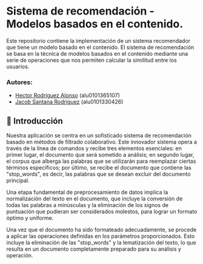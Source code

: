 # Sistema de recomendación - Modelos basados en el contenido.
Este repositorio contiene la implementación de un sistema recomendador que tiene un modelo basado en el contenido. El sistema de recomendación se basa en la técnica de modelos basados en el contenido mediante una serie de operaciones que nos permiten calcular la similitud entre los usuarios.    

### Autores:
* [Hector Rodríguez Alonso](https://github.com/alu0101365107) (alu0101365107)
* [Jacob Santana Rodríguez](https://github.com/Jacobsrguez) (alu0101330426)
  
## 📌 Introducción
Nuestra aplicación se centra en un sofisticado sistema de recomendación basado en métodos de filtrado colaborativo. Este innovador sistema opera a través de la línea de comandos y recibe tres elementos esenciales: en primer lugar, el documento que será sometido a análisis; en segundo lugar, el corpus que alberga las palabras que se utilizarán para reemplazar ciertas términos específicos; por último, se recibe el documento que contiene las "stop_words", es decir, las palabras que se desean excluir del documento principal.

Una etapa fundamental de preprocesamiento de datos implica la normalización del texto en el documento, que incluye la conversión de todas las palabras a minúsculas y la eliminación de los signos de puntuación que pudieran ser considerados molestos, para lograr un formato óptimo y uniforme.

Una vez que el documento ha sido formateado adecuadamente, se procede a aplicar las operaciones definidas en los parámetros proporcionados. Esto incluye la eliminación de las "stop_words" y la lematización del texto, lo que resulta en un documento completamente preparado para su análisis y operación.
